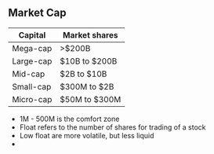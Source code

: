 
## Market Cap
|Capital|Market shares|
|--|--|
| Mega-cap | >$200B|
| Large-cap | $10B to $200B|
| Mid-cap | $2B to $10B|
| Small-cap | $300M to $2B|
| Micro-cap | $50M to $300M|

* 1M - 500M is the comfort zone
* Float refers to the number of shares for trading of a stock
* Low float are more volatile, but less liquid
* 
<!--stackedit_data:
eyJoaXN0b3J5IjpbLTEwMTQzNzI3ODMsMTIzODQ5NTI0MywtMj
A4ODc0NjYxMl19
-->